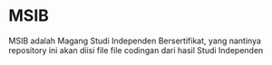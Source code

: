 # MSIB
MSIB adalah Magang Studi Independen Bersertifikat, yang nantinya repository ini akan diisi file file codingan dari hasil Studi Independen

